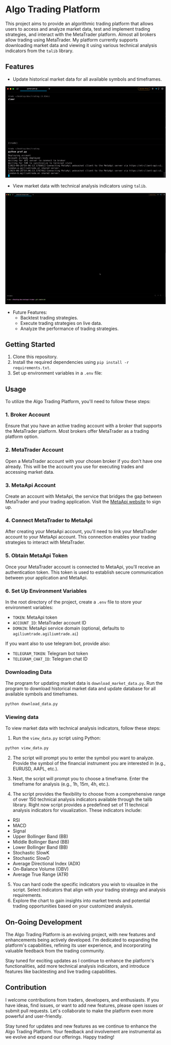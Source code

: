 # Algo Trading Platform

This project aims to provide an algorithmic trading platform that allows users to access and analyze market data, test and implement trading strategies, and interact with the MetaTrader platform. Almost all brokers allow trading using MetaTrader. My platform currently supports downloading market data and viewing it using various technical analysis indicators from the `talib` library.

## Features

- Update historical market data for all available symbols and timeframes.
  
![Updating data](screens/update_data.gif)

- View market data with technical analysis indicators using `talib`.
  
<img src="screens/view_data.gif" alt="View data" width="800">

- Future Features:
  - Backtest trading strategies.
  - Execute trading strategies on live data.
  - Analyze the performance of trading strategies.

## Getting Started

1. Clone this repository.
2. Install the required dependencies using `pip install -r requirements.txt`.
3. Set up environment variables in a `.env` file:


## Usage

To utilize the Algo Trading Platform, you'll need to follow these steps:

### 1. Broker Account

Ensure that you have an active trading account with a broker that supports the MetaTrader platform. Most brokers offer MetaTrader as a trading platform option.

### 2. MetaTrader Account

Open a MetaTrader account with your chosen broker if you don't have one already. This will be the account you use for executing trades and accessing market data.

### 3. MetaApi Account

Create an account with MetaApi, the service that bridges the gap between MetaTrader and your trading application. Visit the [MetaApi website](https://metaapi.cloud/) to sign up.

### 4. Connect MetaTrader to MetaApi

After creating your MetaApi account, you'll need to link your MetaTrader account to your MetaApi account. This connection enables your trading strategies to interact with MetaTrader.

### 5. Obtain MetaApi Token

Once your MetaTrader account is connected to MetaApi, you'll receive an authentication token. This token is used to establish secure communication between your application and MetaApi.

### 6. Set Up Environment Variables

In the root directory of the project, create a `.env` file to store your environment variables:
- `TOKEN`: MetaApi token
- `ACCOUNT_ID`: MetaTrader account ID
- `DOMAIN`: MetaApi service domain (optional, defaults to `agiliumtrade.agiliumtrade.ai`)

If you want also to use telegram bot, provide also:
- `TELEGRAM_TOKEN`: Telegram bot token
- `TELEGRAM_CHAT_ID`: Telegram chat ID


### Downloading Data

The program for updating market data is `download_market_data.py`. Run the program to download historical market data and update database for all available symbols and timeframes.

```bash
python download_data.py
```

### Viewing data

To view market data with technical analysis indicators, follow these steps:

1. Run the `view_data.py` script using Python:

```bash
python view_data.py
```

2. The script will prompt you to enter the symbol you want to analyze. Provide the symbol of the financial instrument you are interested in (e.g., EURUSD, AAPL, etc.).

3. Next, the script will prompt you to choose a timeframe. Enter the timeframe for analysis (e.g., 1h, 15m, 4h, etc.).

4. The script provides the flexibility to choose from a comprehensive range of over 150 technical analysis indicators available through the talib library. Right now script provides a predefined set of 11 technical analysis indicators for visualization. These indicators include:
- RSI
- MACD
- Signal
- Upper Bollinger Band (BB)
- Middle Bollinger Band (BB)
- Lower Bollinger Band (BB)
- Stochastic SlowK
- Stochastic SlowD
- Average Directional Index (ADX)
- On-Balance Volume (OBV)
- Average True Range (ATR)

5. You can hard code the specific indicators you wish to visualize in the script. Select indicators that align with your trading strategy and analysis requirements.
6. Explore the chart to gain insights into market trends and potential trading opportunities based on your customized analysis.

## On-Going Development

The Algo Trading Platform is an evolving project, with new features and enhancements being actively developed. I'm dedicated to expanding the platform's capabilities, refining its user experience, and incorporating valuable feedback from the trading community.

Stay tuned for exciting updates as I continue to enhance the platform's functionalities, add more technical analysis indicators, and introduce features like backtesting and live trading capabilities.

## Contribution

I welcome contributions from traders, developers, and enthusiasts. If you have ideas, find issues, or want to add new features, please open issues or submit pull requests. Let's collaborate to make the platform even more powerful and user-friendly.

Stay tuned for updates and new features as we continue to enhance the Algo Trading Platform. Your feedback and involvement are instrumental as we evolve and expand our offerings. Happy trading!

